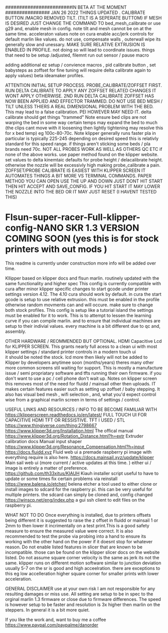 ########################IN BETA AT THE MOMENT ################ JAN 26 2022 
THINGS UPDATED . CALIBRATE BUTTON /MACRO REMOVED TILT. (TILT IS A SEPERATE BUTTOM) IF MESH IS DESIRED JUST CHANGE THE COMMAND TO bed_mesh_calibrate or use g29 and, enable mesh in config. note tilt and mesh cannot be on at the same time. 
acceleraton values 
note on cura enable acc/jerk controls for default marlin like values. do not use, compensate walls , outerwall wipe its generally slow and unessary. MAKE SURE RELATIVE EXTRUSION
IS ENABLED IN PROFILE. not doing so will lead to coordinate issues. 
things that need to be setup /adjusted, filemnt run out sensor / pause macro 

adding additional ez setup / convience macros , pid calibrate button , set babysteps as zoffset for fine tuning will require delta calibrate again to apply values) 
beta ideamaker profiles. 


ATTENTION INITIAL SETUP PROCESS. PROBE_CALIBRATE/ZOFFSET FIRST. RUN DELTA CALIBRATE TO APPLY ANY ZOFFSET RELATED CHANGES IT WONT APPLY OTHERWISE. 2ND RUN DELTA CALIBRATE
ZOFFSET HAS NOW BEEN APPLIED AND EFFECTOR TRAMMED. DO NOT USE BED MESH / TILT UNLESS THIERS A REAL DIMENSIONAL PROBLEM WITH THE BED. This may lead to a false calibration. PEI HOWEVER MAY NEED IT. delta calibrate should get things "trammed" Note ensure bed clips are not warping the bed in some way certain temps may expand the bed to much (the clips cant move with it loosening then lightly tightening may resolve this for x bed temp) eg 100c-80-70c. Note klipper generally runs faster pla in particular is typically 225-245 
depending on desired speed this is relativly standard for this speed range. if things aren't sticking some beds / pla brands need 70c. 
NOT ALL PROBES WORK AS WELL AS OTHERS QC ETC if none of the above works. use paper method found on the klipper website. set values to delta kinemtaic defaults for probe height /
delacalibrate height. otherwise the nozzle will be excessivly high making probe_calibrate a pain. 
ZOFFSET/PROBE CALIBRATE IS EASIEST WITH KLIPPER SCREEN IT AUTOMATES THINGS A BIT MORE VS TERMINAL COMMANDS. PAPER METHOD YOU CAN OPEN USE THE UP AND DOWN JUST DONT HIT START 
THEN HIT ACCEPT AND SAVE_CONFIG. IF YOU HIT START IT MAY LOWER THE NOZZLE INTO THE BED OR IT MAY JUST RESET (I HAVENT TESTED THIS) 

# Flsun-super-racer-Full-klipper-config-NANO SKR 1.3 VERSION COMING SOON (yes this is for stock printers with out mods ) 
  This readme is currently under construction more info will be added over time.

 Kllipper based on klipper docs and flsun marlin. routinely updated with the same functionality and higher spec 
 This config is currently compatible with cura after minor klipper specific changes to start gcode under printer settings version 4.12. The 4.10 cura should work by default.
in cura the start gcode is setup to use relative extrusion. this must be enabled in the profile otherwise random movments can and will occure. make sure to change both stock   profiles. This config is setup like a tutorial island the settings must be enabled for it to work. This is to attempt to lessen the learning curve if you can compile marlin. and to ensure that individual machines are setup to their indivial values. every machine is a bit different due to qc and, assembly. 
 
 OTHER HARDWARE / REOMMENDED BUT OPTIONAL.
  HDMI Capacitive Lcd for KLIPPER SCREEN. This grants nearly full acess to a clean ui with most klipper settings / standard printer controls in a modern touch ui  
it should be noted the stock. lcd more then likely will not be added to Klipper by developers anytimee soon (months/years) theres many other more common screens 
stil waiting for support. This is mostly a manufacture issue / semi propriatary software and tfts running their own firmware. if you don't want to use a pc / cell phone don't    wait up. Notes on klipper screen this removes most of the need for fluidd / mainsail other then uploads. IT makes certain features easier such as setting up zoffset / baby stepping. It also has visual bed mesh , wifi selection , and, what you'd expect control wise from a graphical marlin screen in terms of settings / control. 
 
USEFUL LINKS AND RESOURCES / INFO TO BE BECOME FAMILIAR WITH
https://klipperscreen.readthedocs.io/en/latest/ FULL TOUCH UI FOR CAPACITIVE HDMI TFT OR RESSISTIVE. TFT I USED / STL https://www.thingiverse.com/thing:2798667
https://www.klipper3d.org/Installation.html The offical manual 
https://www.klipper3d.org/Rotation_Distance.html?h=extr Extruder calibration docs 
Manual input shaper https://www.klipper3d.org/Resonance_Compensation.html?h=input
https://docs.fluidd.xyz Fluid web ui a premade raspberry pi image with everything require is also here. 
https://docs.mainsail.xyz/update/klipper Main sail web ui (more current / active updates at this time. ) either ui / image is entirely a matter of preference. 
https://github.com/th33xitus/KIAUH Kiauh installer script useful to have to update or some times fix certain problems via reinstall 
https://www.balena.io/etcher/ belena etcher a tool used to either clone or install images to sdcard for the raspberry pi. this can be very useful for multiple printers. the sdcard can simply be cloned and, config changed 
https://winscp.net/eng/index.php a gui ssh client to edit files on the raspberry pi. 


WHAT NOT TO DO 
 Once everything is installed, due to printers offsets being different it is suggested  to raise the z offset in fluidd or mainsail 1 or 2mm to then lower it incrimentally on a test print.This is a good safety measure  to ensure the measured value were correct. It is also recommended to test the probe via probing into a hand to ensure its working with the other hand on the power if it doesnt stop for whatever reason. 
 Do not enable listed features in slicer that are known to be incompatible. those can be found on the klipper slicer docs on the website listed. 
 Do not assume square corner velocity is the same as jerk its not the same. klipper runs on different motion software similar to junction deviation usually 5-7 on the sr is good and high acceelration. there are exceptions to this eg low accelleration  higher square corner for smaller prints with lower acceleration. 

GENERAL DISCLAIMER use at your own risk I am not responsible for any resulting damages or miss use. All setting are setup to be in spec to the orginal marlin 1.3 firmware or close due to firmware differences. The speed is however setup to be faster and resolution is 3x higher then  marlin on the steppers. In general it is a bit more quiet.

If you like the work and, want to buy me a coffee https://www.paypal.com/paypalme/danorder 



